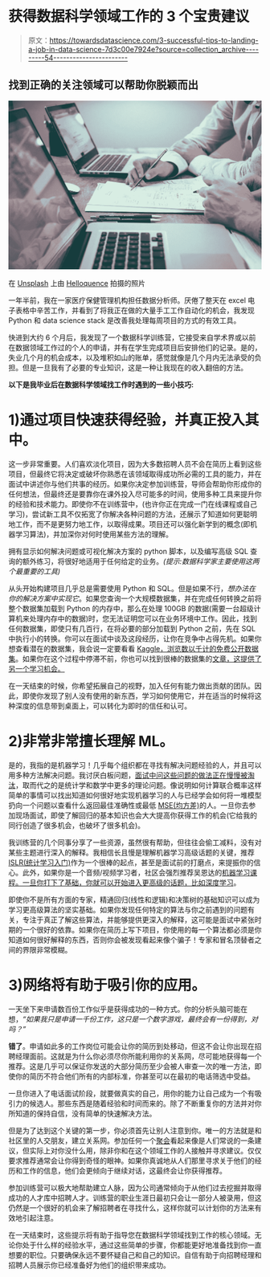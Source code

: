 # 获得数据科学领域工作的 3 个宝贵建议

> 原文：<https://towardsdatascience.com/3-successful-tips-to-landing-a-job-in-data-science-7d3c00e7924e?source=collection_archive---------54----------------------->

## 找到正确的关注领域可以帮助你脱颖而出

![](img/a2fe9379a64518d69b115bf40abc033e.png)

在 [Unsplash](https://unsplash.com/?utm_source=unsplash&utm_medium=referral&utm_content=creditCopyText) 上由 [Helloquence](https://unsplash.com/@helloquence?utm_source=unsplash&utm_medium=referral&utm_content=creditCopyText) 拍摄的照片

一年半前，我在一家医疗保健管理机构担任数据分析师。厌倦了整天在 excel 电子表格中辛苦工作，并看到了将我正在做的大量手工工作自动化的机会，我发现 Python 和 data science stack 是改善我处理每周项目的方式的有效工具。

快进到大约 6 个月后，我发现了一个数据科学训练营，它接受来自学术界或以前在数据领域工作过的个人的申请，并有在学生完成项目后安排他们的记录。是的，失业几个月的机会成本，以及堆积如山的账单，感觉就像是几个月内无法承受的负担。但是一旦我有了必要的专业知识，这是一种让我现在的收入翻倍的方法。

**以下是我毕业后在数据科学领域找工作时遇到的一些小技巧:**

# 1)通过项目快速获得经验，并真正投入其中。

这一步非常重要。人们喜欢淡化项目，因为大多数招聘人员不会在简历上看到这些项目，但最终它将决定或破坏你熟悉在该领域取得成功所必需的工具的能力，并在面试中讲述你与他们共事的经历。如果你决定参加训练营，导师会帮助你形成你的任何想法，但最终还是要靠你在课外投入尽可能多的时间，使用多种工具来提升你的经验和技术能力。即使你不在训练营中，(也许你正在完成一门在线课程或自己学习)，尝试新工具不仅拓宽了你解决各种问题的方法，还展示了知道如何更聪明地工作，而不是更努力地工作，以取得成果。项目还可以强化新学到的概念(即机器学习算法)，并加深你对何时使用某些方法的理解。

拥有显示如何解决问题或可视化解决方案的 python 脚本，以及编写高级 SQL 查询的额外练习，将很好地适用于任何给定的业务。*(提示:数据科学家主要使用这两个最重要的工具)*

从头开始构建项目几乎总是需要使用 Python 和 SQL。但是如果不行，*想办法在你的解决方案中实现它*。如果您查询一个大规模数据集，并在完成任何转换之前将整个数据集加载到 Python 的内存中，那么在处理 100GB 的数据(需要一台超级计算机来处理内存中的数据)时，您无法证明您可以在业务环境中工作。因此，找到任何数据集，即使只有几百行，在将必要的部分加载到 Python 之前，先在 SQL 中执行小的转换。你可以在面试中谈及这段经历，让你在竞争中占得先机。如果你想查看潜在的数据集，我会说一定要看看 [Kaggle，浏览数以千计的免费公开数据集](https://www.kaggle.com/datasets)。如果你在这个过程中停滞不前，你也可以找到很棒的数据集的[文章，这提供了另一个学习机会。](https://www.kaggle.com/faressayah/predicting-heart-disease-using-machine-learning)

在一天结束的时候，你希望拓展自己的视野，加入任何有能力做出贡献的团队。因此，即使你发现了别人没有使用的新东西，学习如何使用它，并在适当的时候将这种深度的信息带到桌面上，可以转化为即时的信任和认可。

# 2)非常非常擅长理解 ML。

是的，我指的是机器学习！几乎每个组织都在寻找有解决问题经验的人，并且可以用多种方法解决问题。我讨厌白板问题，[面试中问这些问题的做法正在慢慢被淘汰](https://www.forbes.com/sites/vivekravisankar/2015/05/04/the-rise-and-looming-fall-of-the-engineering-whiteboard-interview/#5572a1b61c82)，取而代之的是统计学和数学中更多的理论问题。像说明如何计算联合概率这样简单的事情可以找出知道如何很好地实现机器学习的人与已经学会如何将一堆模型扔向一个问题以查看什么返回最佳准确性或最低 [MSE(均方差)](https://en.wikipedia.org/wiki/Mean_squared_error)的人。一旦你去参加现场面试，即使了解回归的基本知识也会大大提高你获得工作的机会(它给我的同行创造了很多机会，也破坏了很多机会)。

我训练营的几个同事分享了一些资源，虽然很有帮助，但往往会偷工减料，没有对某些主题进行深入的解释。我相信长且慢是理解机器学习高级话题的关键，推荐 [ISLR(统计学习入门)](http://faculty.marshall.usc.edu/gareth-james/ISL/)作为一个很棒的起点，甚至是面试前的打磨点，来提振你的信心。此外，如果你是一个音频/视频学习者，社区会强烈推荐吴恩达的[机器学习课程。一旦你打下了基础，你就可以开始进入更高级的话题，比如](https://www.coursera.org/learn/machine-learning)[深度学习](https://www.coursera.org/learn/neural-networks-deep-learning?specialization=deep-learning)。

即使你不是所有方面的专家，精通回归(线性和逻辑)和决策树的基础知识可以成为学习更高级算法的坚实基础。如果你发现任何特定的算法与你之前遇到的问题有关，专注于真正了解这些算法，并能够提供更深入的解释，这可能是面试中紧张时期的一个很好的依靠。如果你在简历上写下项目，你使用的每一个算法都必须是你知道如何很好解释的东西，否则你会被发现看起来像个骗子！专家和冒名顶替者之间的界限非常模糊。

# 3)网络将有助于吸引你的应用。

一天坐下来申请数百份工作似乎是获得成功的一种方式。你的分析头脑可能在想，*“如果我只是申请一千份工作，这只是一个数字游戏，最终会有一份得到，对吗？”*

**错了**。申请如此多的工作岗位可能会让你的简历到处移动，但这不会让你出现在招聘经理面前。这就是为什么你必须尽你所能利用你的关系网，尽可能地获得每一个推荐。这是几乎可以保证你发送的大部分简历至少会被人审查一次的唯一方法，即使你的简历不符合他们所有的内部标准，你甚至可以在最初的电话筛选中受益。

一旦你进入了电话面试阶段，就要做真实的自己，用你的能力让自己成为一个有吸引力的候选人。那些东西是随着经验和时间而来的。除了不断重复你的方法并对你所知道的保持自信，没有简单的快速解决方法。

但是为了达到这个关键的第一步，你必须首先让别人注意到你。唯一的方法就是和社区里的人交朋友，建立关系网。参加任何一个[聚会](https://www.meetup.com/)看起来像是人们常说的一条建议，但实际上对你没什么用，除非你和在这个领域工作的人接触并寻求建议。仅仅要求推荐通常会让你得到奇怪的眼神。如果你真诚地从人们那里寻求关于他们的经历和工作的信息，他们会更倾向于继续对话，这最终会让你获得推荐。

参加训练营可以极大地帮助建立人脉，因为公司通常倾向于从他们过去挖掘并取得成功的人才库中招聘人才。训练营的职业生涯日最初只会让一部分人被录用，但这仍然是一个很好的机会来了解招聘者在寻找什么，这样你就可以计划你的方法来有效地引起注意。

在一天结束时，这些提示将有助于指导您在数据科学领域找到工作的核心领域。无论你处于什么样的经验水平，通过这些简单的步骤，你都能更好地准备找到你一直想要的职位。只要确保永远不要怀疑自己和自己的知识。自信有助于向招聘经理和招聘人员展示你已经准备好为他们的组织带来成功。